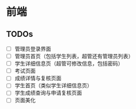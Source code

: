 # 前端

## TODOs

- [ ] 管理员登录界面
- [ ] 管理员首页（包括学生列表，超管还有管理员列表）
- [ ] 学生详细信息页（超管可修改信息，包括密码）
- [ ] 考试页面
- [ ] 成绩详情与复核页面
- [ ] 学生首页（类似学生详细信息页）
- [ ] 学生成绩查询与申请复核页面
- [ ] 页面美化
